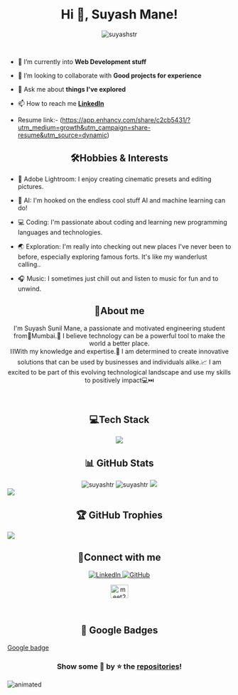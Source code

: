
<h1  align="center">Hi 👋, Suyash Mane!</h1>
<p  align="center">  <img  src="https://komarev.com/ghpvc/?username=suyashstr&label=Profile%20views&color=0e75b6&style=flat"  alt="suyashstr"  />  </p>
<br>
  
- 🌱 I’m currently into **Web Development stuff**

  

- 👯 I’m looking to collaborate with **Good projects for experience**

  

- 💬 Ask me about **things I've explored**

  

- 📫 How to reach me **<a href="www.linkedin.com/in/suyash-mane2024">LinkedIn</a>**


- Resume link:- (https://app.enhancv.com/share/c2cb5431/?utm_medium=growth&utm_campaign=share-resume&utm_source=dynamic)


<h2 align="center">🛠️Hobbies & Interests</h2>

- 🎨 Adobe Lightroom: I enjoy creating cinematic presets and editing pictures.

- 🚀 AI: I'm hooked on the endless cool stuff AI and machine learning can do!

- 💻 Coding: I'm passionate about coding and learning new programming languages and technologies.
  
- 🌏 Exploration: I'm really into checking out new places I've never been to before, especially exploring famous forts. It's like my wanderlust calling..

- 🎧 Music: I sometimes just chill out and listen to music for fun and to unwind.

<h2  align="center">💫About me</h2>

<p  align="center">I'm Suyash Sunil Mane, a passionate and motivated engineering student from📍Mumbai.🚀 I believe technology can be a powerful tool to make the world a better place.<br>⛓️With my knowledge and expertise.🎥 I am determined to create innovative solutions that can be used by businesses and individuals alike.📈 I am excited to be part of this evolving technological landscape and use my skills to positively impact💻⏭️</p>
<br>

<h2 align="center">💻Tech Stack</h2>
<p align="center"> 
  <img src="https://skillicons.dev/icons?i=c,css,git,github,html,js,mysql,netlify,replit,vercel,vscode,Adobe Lightroom&perline=9">

<h2 align="center">📊 GitHub Stats</h2>
<div align="center">
  
<img src="https://github-readme-stats.vercel.app/api/top-langs?username=suyashstr&layout=compact&include_all_commits=true&count_private=true&show_icons=true&line_height=20&title_color=7A7ADB&icon_color=2234AE&text_color=D3D3D3&bg_color=0,000000,130F40" alt="suyashtr" />

<img src="https://github-readme-stats.vercel.app/api?username=suyashstr&show_icons=true&line_height=20&title_color=7A7ADB&icon_color=2234AE&text_color=D3D3D3&bg_color=0,000000,130F40&include_all_commits=true&count_private=true" alt="suyashtr" />

<img src="https://github-readme-streak-stats.herokuapp.com/?user=suyashstr&border=D3D3D3&sideNums=7A7ADB&background=130F40&stroke=6842DB&currStreakNum=7A7ADB&ring=5B3CDD&fire=D3D351&currStreakLabel=D3D3D3&sideLabels=D3D3D3&dates=A3A3A3" />

</div>
<img src="https://wakatime.com/share/@018e6174-2a08-4d8f-8b5c-779bf5f01834/d8df6204-09d3-417a-8d16-1da620e365f5.svg">
  
<h2 align="center">🏆 GitHub Trophies</h2>

![](https://github-profile-trophy.vercel.app/?username=suyashtr&theme=radical&no-frame=false&no-bg=false&margin-w=4)


<h2  align="center"> 🤝Connect with me</h2>

<p align="center">
  <a href="https://www.linkedin.com/in/suyash-mane2024" target="_blank" rel="noopener noreferrer">
    <img src="https://img.shields.io/badge/-Suyash%20Mane-blue?style=for-the-badge&logo=Linkedin&logoColor=white&link=https://www.linkedin.com/in/suyash-mane2024" alt="LinkedIn">
  </a>
  <a href="https://github.com/suyashstr/" target="_blank" rel="noopener noreferrer">
    <img src="https://img.shields.io/badge/-suyashstr-gray?style=for-the-badge&logo=github&logoColor=white" alt="GitHub">
  </a>
</p>


<p  align="center">
<a  href="https://leetcode.com/Suyashm_03/"  target="blank"><img  align="center"  src="https://raw.githubusercontent.com/rahuldkjain/github-profile-readme-generator/master/src/images/icons/Social/leet-code.svg"  alt="meet2005"  height="30"  width="40"  /></a>
</p>
<br>
<h2 align="center">🔰 Google Badges</h2>

<p><a href="https://www.cloudskillsboost.google/public_profiles/a0aeec28-c31f-4ace-b7c1-612239a677f2/badges/6537143">Google badge</a></p>

<h3 align="center">Show some 💖 by ⭐ the <a href="https://github.com/suyashstr?tab=repositories">repositories</a>!</h3>

<img  src="https://user-images.githubusercontent.com/10498744/210157572-1fca0242-8af2-46a6-bfa3-666ffd40ebde.svg"  alt="animated"  />
